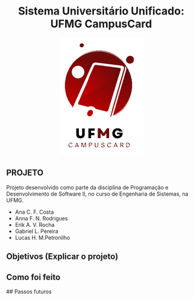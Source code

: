 <h1 align="center">Sistema Universitário Unificado: UFMG CampusCard</h1>

<p align="center">
  <img src="https://github.com/lucxshmp/UFMG_CampusCard/blob/main/LOGO_Ucc2.png" alt="Logo UFMG: CampusCard">
</p>

## PROJETO

Projeto desenvolvido como parte da disciplina de Programação e Desenvolvimento de Software II, no curso de Engenharia de Sistemas, na UFMG.

- Ana C. F. Costa
- Anna F. N. Rodrigues
- Erik A. V. Rocha
- Gabriel L. Pereira 
- Lucas H. M.Petronilho


## Objetivos (Explicar o projeto)


## Como foi feito 


## Passos futuros
